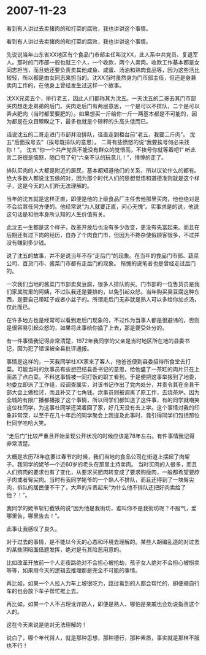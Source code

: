 # 2007-11-23

看到有人讲过去卖猪肉的和打菜的腐败，我也讲讲这个事情。    

看到有人讲过去卖猪肉的和打菜的腐败，我也讲讲这个事情。

先说说当年山东省XX地区有个食品门市部主任叫沈XX，此人系中共党员、复退军人。那时的门市部一般也就三个人，一个收款，两个人卖肉。收款工作基本都是女同志担当，而且她还要负责卖其他咸鱼、咸蛋、汤油和熟肉食品等，因为这些活比较轻，所以都是由女同志来担当的。沈XX当时虽然身为门市部主任，但还是身兼卖肉工作的，在他身上曾经发生过这样一个故事。

沈XX兄弟五个，排行老五，因此人们都称其为沈五。一天沈五的二哥去其门市部买肉想走走弟弟的后门。买肉走后门有两层意思，一个是可以不排队，二个是可以弄点肥肉（当时都爱要肥的）。如果想买一斤给你一斤一两基本都是不可能的，因为都是在众目睽睽之下，最多也就是个磅秤的头高头低而已。

话说沈五的二哥走进门市部并没排队，径直走到柜台前“老五，我要二斤肉”。 沈五“后面挨号去”（挨号既排队的意思）。 二哥有些愤怒的说“我要挨号何必来找你！”。 沈五“你一个共产党员不能没有群众的觉悟高，不挨号你就等着吧1” 听此言二哥很是恼怒，随口甩了句“六亲不认的玩意儿！”，悻悻的走了。

排队买肉的人大都是附近的居民，基本都知道他们的关系，所以议论什么的都有。绝大多数人都说沈五做的对，因为那个时代人们的思想觉悟和道德准则就是这个样子，这是今天的人们所无法理解的。

当年的沈五就是这样正直，即便是他的上级食品厂主任去他那里买肉，他也绝对是不会给其任何方便的。他经常说“为人就要正直，问心无愧”。实事求是的说，他说这句话是和他本身所认知的人生价值有关。

此沈五一生都是这个样子，改革开放后也没有多少改变，更没有先富起来。而且在后期还有过下岗的经历，自办了个肉食门市，但因为不搀杂使假顾客很多，不过并没有赚到多少钱。

说了沈五的故事，并不是说当年不存“走后门”的现象。在当年的食品门市部、蔬菜公司、百货门市、酱菜门市都有走后门的现象。 惭愧的说笔者也是曾经走过后门的。

一次我们当地的酱菜门市部卖臭豆腐，很多人排队购买。门市部的一位售货员是我们家属院里的阿姨，不过队我还是要排的，以免引起众怒。当年购买臭豆腐这种东西，是要自己带缸子或者小盆子的。所谓走后门无非就是熟人可以多给你加点汤，仅此而已。

在许多地方也是经常可以看到走后门现象的，不过作为当事人都是很避讳的，否则是很容易引起众怒的，如果将此事给你捅了上去，那是要受处分的。

有一件事情我记得非常清楚，1972年我同学的父亲是当时地区所在地的县委书记，因为犯了错误被全县批评通报。

事情是这样的，一天我同学杜XX家来了客人，他爸爸便到县委招待所食堂去打菜。可能当时的炊事员有些想巴结县委书记的意思，给他盛了一茶缸的肉片只在上面盖了点白菜。不料这事情被一同打饭的职工看到，于是便把这事举报到了地委，地委立即派了工作组，经调查属实，对该书记作出了党内处分，并责令其在全县干部大会上做检讨，而且补交了七角钱。炊事员则被调离了原工作，去烧茶炉。因为全城的有限广播都播报了这个事情，所以同学们都知道了这件事，有的同学就嘲笑这位杜同学，为这事杜同学还哭着回了家，好几天没有去上学。这个事情对我的印象非常深，以至于在几十年后的同学聚会上我提及此事时，竟引得同学们包括那位杜同学哈哈大笑。

“走后门”比较严重且开始呈现公开状况的时候应该是78年左右。有件事情我记得非常清楚。

大概是农历78年底要过春节的时候，我们当地的食品公司在街道上摆起了肉架子。我同学的姥爷一个近60岁的老头在那里主持卖肉。 当时买肉的人很多，而且人们购肉的要求也有了变化，从要求买肥肉转变成了要求购瘦肉，一般都希望要脖子肉或者臀尖肉。当时有我同学姥爷的一个熟人不排队，而且还得到了一块臀尖肉，排队的居民便不干了，大声的斥责起来“为什么他不排队还把好肉卖给了他？！”。

我同学的姥爷斩钉截铁的说“因为他是我街坊，谁叫你不是我街坊呢？不服气，爱哪里告，哪里告去！”。

此事让我感叹了良久。

对于过去的事情，是不能以今天的心态和环境去理解的。某些人胡编乱造的对过去的某些阴暗面借题发挥，绝对是有其险恶用意的。

比如改革开放前一个人走夜路绝对不会担心被抢劫，孩子女人绝对不会担心被拐卖等等，如果用今天的逻辑去推理那是完全不可能的事情。

再比如，如果一个人拉人力车上坡很吃力，路过看到的人都会帮忙的，即便骑自行车的也会放下车子帮忙推上去。

再比如，如果一个人不占理讹诈路人，即便是熟人、哪怕是亲戚也会劝说指责这个人的。

这在今天来说是绝对无法理解的！

说白了，哪个年代得人，就是那种思想，那种德行，那种素质，事实就是那样不服也不行！
